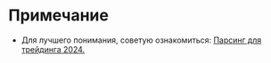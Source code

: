 # Примечание
- Для лучшего понимания, советую ознакомиться: <a href="https://vk.com/@opachicha-parsing-dlya-treidinga-2024">Парсинг для трейдинга 2024.</a>
